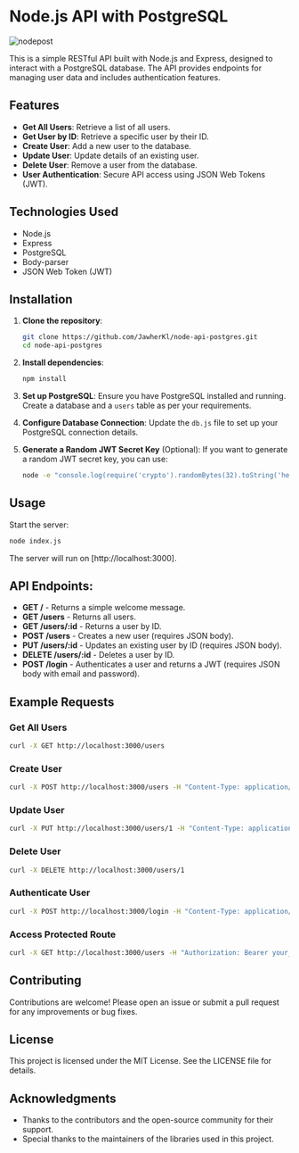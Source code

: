 # Node.js API with PostgreSQL
![nodepost](https://github.com/user-attachments/assets/6f206c6e-dea0-4045-8baa-a04e74a5fbf8)

This is a simple RESTful API built with Node.js and Express, designed to interact with a PostgreSQL database. The API provides endpoints for managing user data and includes authentication features.

## Features
- **Get All Users**: Retrieve a list of all users.
- **Get User by ID**: Retrieve a specific user by their ID.
- **Create User**: Add a new user to the database.
- **Update User**: Update details of an existing user.
- **Delete User**: Remove a user from the database.
- **User Authentication**: Secure API access using JSON Web Tokens (JWT).

## Technologies Used
- Node.js
- Express
- PostgreSQL
- Body-parser
- JSON Web Token (JWT)

## Installation
1. **Clone the repository**:
   ```bash
   git clone https://github.com/JawherKl/node-api-postgres.git
   cd node-api-postgres
   ```

2. **Install dependencies**:
   ```bash
   npm install
   ```

3. **Set up PostgreSQL**:
   Ensure you have PostgreSQL installed and running. Create a database and a `users` table as per your requirements.
   
4. **Configure Database Connection**:
   Update the `db.js` file to set up your PostgreSQL connection details.

5. **Generate a Random JWT Secret Key** (Optional):
   If you want to generate a random JWT secret key, you can use:
   ```bash
   node -e "console.log(require('crypto').randomBytes(32).toString('hex'))"
   ```

## Usage
Start the server:
  ```bash
  node index.js
  ```
The server will run on [http://localhost:3000].

## API Endpoints:
- **GET /** - Returns a simple welcome message.
- **GET /users** - Returns all users.
- **GET /users/:id** - Returns a user by ID.
- **POST /users** - Creates a new user (requires JSON body).
- **PUT /users/:id** - Updates an existing user by ID (requires JSON body).
- **DELETE /users/:id** - Deletes a user by ID.
- **POST /login** - Authenticates a user and returns a JWT (requires JSON body with email and password).

## Example Requests

### Get All Users
   ```bash
   curl -X GET http://localhost:3000/users
   ```

### Create User
   ```bash
   curl -X POST http://localhost:3000/users -H "Content-Type: application/json" -d '{"name": "John Doe", "email": "john@example.com"}'
   ```

### Update User
   ```bash
   curl -X PUT http://localhost:3000/users/1 -H "Content-Type: application/json" -d '{"name": "Jane Doe"}'
   ```

### Delete User
   ```bash
   curl -X DELETE http://localhost:3000/users/1
   ```

### Authenticate User
   ```bash
   curl -X POST http://localhost:3000/login -H "Content-Type: application/json" -d '{"email": "john@example.com", "password": "your_password"}'
   ```

### Access Protected Route
   ```bash
   curl -X GET http://localhost:3000/users -H "Authorization: Bearer your_jwt_token"
   ```

## Contributing
Contributions are welcome! Please open an issue or submit a pull request for any improvements or bug fixes.

## License
This project is licensed under the MIT License. See the LICENSE file for details.

## Acknowledgments
- Thanks to the contributors and the open-source community for their support.
- Special thanks to the maintainers of the libraries used in this project.
